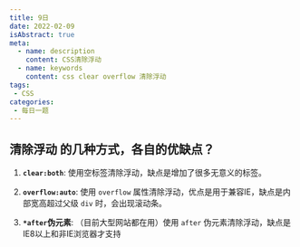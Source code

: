 ```yaml
---
title: 9日
date: 2022-02-09
isAbstract: true
meta:
  - name: description
    content: CSS清除浮动
  - name: keywords
    content: css clear overflow 清除浮动
tags:
 - CSS
categories:
 - 每日一题
---
```


## **清除浮动** 的几种方式，各自的优缺点？

<!-- more -->

1. **`clear:both`**: 使用空标签清除浮动，缺点是增加了很多无意义的标签。

2. **`overflow:auto`**: 使用 `overflow` 属性清除浮动，优点是用于兼容IE，缺点是内部宽高超过父级 `div` 时，会出现滚动条。

3. **`*after`伪元素**: （目前大型网站都在用）使用 `after` 伪元素清除浮动，缺点是IE8以上和非IE浏览器才支持